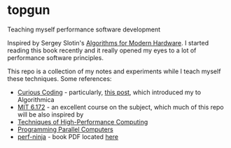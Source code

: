 # topgun
Teaching myself performance software development

Inspired by Sergey Slotin's [Algorithms for Modern Hardware](https://en.algorithmica.org/hpc). I started reading this book recently and it really opened my eyes to a lot of performance software principles.  

This repo is a collection of my notes and experiments while I teach myself these techniques. Some references:
- [Curious Coding](https://curiouscoding.nl/) - particularly, [this post](https://curiouscoding.nl/posts/static-search-tree/), which introduced my to Algorithmica 
- [MIT 6.172](https://ocw.mit.edu/courses/6-172-performance-engineering-of-software-systems-fall-2018/) - an excellent course on the subject, which much of this repo will be also inspired by
- [Techniques of High-Performance Computing](https://tbetcke.github.io/hpc_lecture_notes/intro.html)
- [Programming Parallel Computers](https://ppc.cs.aalto.fi/)
- [perf-ninja](https://github.com/dendibakh/perf-ninja) - book PDF located [here](https://github.com/dendibakh/perf-book/releases/tag/2.0_release)